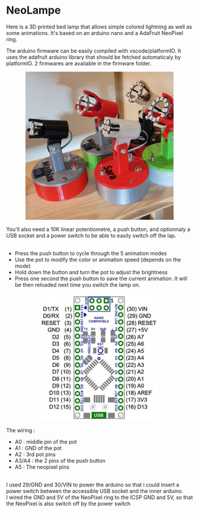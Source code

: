 # NeoLampe

Here is a 3D printed bed lamp that allows simple colored lightning as well as some animations. It's based on an arduino nano and a AdaFruit NeoPixel ring.

The arduino firmware can be easily compiled with vscode/platformIO. It uses the adafruit arduino library that should be fetched automaticaly by platformIO. 2 firmwares are available in the firmware folder.

<div style="text-align:center">
<img src="pictures/NeoLamps.jpeg" width="400px" />
</div>

You'll also need a 10K linear potentiometre, a push button, and optionnaly a USB socket and a power switch to be able to easily switch off the lap.<br />
<br />
* Press the push button to cycle through the 5 animation modes
* Use the pot to modify the color or animation speed (depends on the mode)
* Hold down the button and turn the pot to adjust the brightness
* Press one second the push button to save the current animation. It will be then reloaded next time you switch the lamp on.

<div style="text-align:center">
<img src="pictures/nano3.png"  />
</div>


The wiring : <br />
* A0 : middle pin of the pot
* A1 : GND of the pot
* A2 : 3rd pot pins
* A3/A4 : the 2 pins of the push button
* A5 : The neopixel pins

<br />
I used 29/GND and 30/VIN to power the arduino so that i could insert a power switch between the accessible USB socket and the inner arduino.<br />
I wired the GND and 5V of the NeoPixel ring to the ICSP GND and 5V, so that the NeoPixel is also switch off by the power switch <br>

<br />

